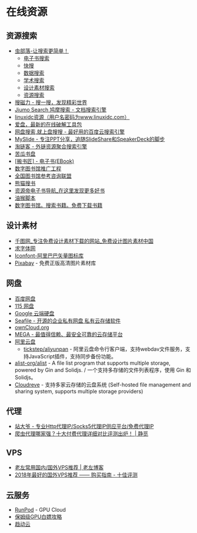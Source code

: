 # 在线资源

## 资源搜索

* [虫部落-让搜索更简单！](https://www.chongbuluo.com/)
    - [电子书搜索](https://ebook.chongbuluo.com/)
    - [快搜](https://search.chongbuluo.com/)
    - [数据搜索](http://data.chongbuluo.com/)
    - [学术搜索](https://scholar.chongbuluo.com/)
    - [设计素材搜索](http://image.chongbuluo.com/)
    - [资源搜索](http://magnet.chongbuluo.com/)
* [搜磁力 - 搜一搜，发现精彩世界](https://www.soucili.net/)
* [Jiumo Search 鸠摩搜索 - 文档搜索引擎](https://www.jiumodiary.com/)
* [linuxidc资源（用户名密码为www.linuxidc.com）](https://linux.linuxidc.com/index.php)
* [爱盘，最新的在线破解工具包](http://down.52pojie.cn/)
* [网盘搜索,就上盘搜搜 - 最好用的百度云搜索引擎](http://www.pansoso.com/)
* [MySlide - 专注PPT分享，追随SlideShare和SpeakerDeck的脚步](https://myslide.cn/)
* [淘链客 - 外链资源聚合搜索引擎](https://www.toplinks.cc/s/)
* [苦瓜书盘](https://www.kgbook.com/)
* [[搬书匠] - 电子书(EBook)](http://www.banshujiang.cn/)
* [数字图书馆推广工程](http://www.ndlib.cn/)
* [全国图书馆参考咨询联盟](http://www.ucdrs.superlib.net/)
* [熊猫搜书](https://xmsoushu.com/)
* [资源帝电子书导航_在这里发现更多好书](http://shu.ziyuandi.cn/)
* [油猴脚本](https://greasyfork.org/zh-CN)
* [数字图书馆。搜索书籍。免费下载书籍](https://zh.b-ok.cc/)

## 设计素材

* [千图网_专注免费设计素材下载的网站_免费设计图片素材中国](https://www.58pic.com/)
* [求字体网](http://www.qiuziti.com/)
* [Iconfont-阿里巴巴矢量图标库](http://iconfont.cn/)
* [Pixabay](https://pixabay.com/zh/) - 免费正版高清图片素材库

## 网盘

* [百度网盘](http://pan.baidu.com/disk/home)
* [115 网盘](https://115.com/)
* [Google 云端硬盘](https://drive.google.com/drive/my-drive)
* [Seafile - 开源的企业私有网盘 私有云存储软件](https://www.seafile.com/home/)
* [ownCloud.org](https://owncloud.org/)
* [MEGA - 最值得信赖、最安全可靠的云存储平台](https://mega.io/)
* [阿里云盘](https://www.aliyundrive.com/)
    * [tickstep/aliyunpan](https://github.com/tickstep/aliyunpan) - 阿里云盘命令行客户端，支持webdav文件服务，支持JavaScript插件，支持同步备份功能。
* [alist-org/alist](https://github.com/alist-org/alist) - A file list program that supports multiple storage, powered by Gin and Solidjs. / 一个支持多存储的文件列表程序，使用 Gin 和 Solidjs。
* [Cloudreve](https://github.com/cloudreve/Cloudreve) - 支持多家云存储的云盘系统 (Self-hosted file management and sharing system, supports multiple storage providers)

## 代理

* [站大爷 - 专业Http代理IP/Socks5代理IP供应平台/免费代理IP](http://ip.zdaye.com/)
* [爬虫代理哪家强？十大付费代理详细对比评测出炉！ | 静觅](https://cuiqingcai.com/5094.html)

## VPS

* [老左常用国内/国外VPS推荐 | 老左博客](http://www.laozuo.org/myvps)
* [2018年最好的国外VPS推荐 —— 购买指南 - 十佳评测](https://www.10besty.com/best-vps-hosting-services/)

## 云服务

* [RunPod](https://www.runpod.io/) - GPU Cloud
* [保姆级GPU白嫖攻略](https://cuijiahua.com/blog/2021/01/dl-basics-4.html)
* [趋动云](https://platform.virtaicloud.com/)

